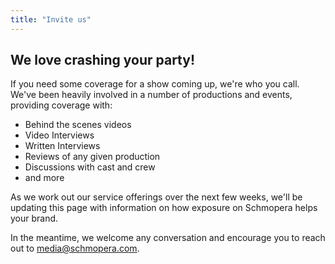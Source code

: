 ```yaml
---
title: "Invite us"
---
```


## We love crashing your party!

If you need some coverage for a show coming up, we're who you call. We've been heavily involved in a number of productions and events, providing coverage with:

- Behind the scenes videos
- Video Interviews
- Written Interviews
- Reviews of any given production
- Discussions with cast and crew
- and more

As we work out our service offerings over the next few weeks, we'll be updating this page with information on how exposure on Schmopera helps your brand.

In the meantime, we welcome any conversation and encourage you to reach out to [media@schmopera.com](mailto:media@schmopera.com).